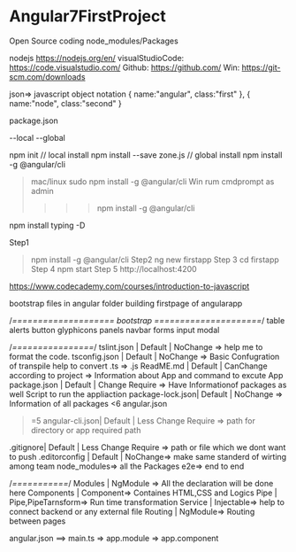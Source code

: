 # Angular7FirstProject
Open Source coding
node_modules/Packages

nodejs https://nodejs.org/en/
visualStudioCode: https://code.visualstudio.com/
Github: https://github.com/
Win: https://git-scm.com/downloads

json=> javascript object  notation
{
    name:"angular",
    class:"first"
},
{
    name:"node",
    class:"second"
}

package.json

--local
--global


npm init
// local install
npm install --save zone.js
// global install
npm install -g @angular/cli
> mac/linux
sudo npm install -g @angular/cli
> Win
rum cmdprompt as admin
>>>> npm install -g @angular/cli

npm install typing -D

Step1
> npm install -g @angular/cli
Step2
> ng new firstapp
Step 3
> cd firstapp
Step 4
> npm start
Step 5
> http://localhost:4200


https://www.codecademy.com/courses/introduction-to-javascript

bootstrap
files in angular folder
building firstpage of angularapp

/*====================
    bootstrap
=====================*/
table
alerts
button
glyphicons
panels
navbar
forms
input
modal


/*================*/
tslint.json | Default | NoChange => help me to format the code.
tsconfig.json | Default | NoChange => Basic Confugration of transpile
                                      help to convert .ts => .js
ReadME.md | Default | CanChange according to project => Information about
                                                        App and command to excute App
package.json | Default | Change Require => Have Informationof packages as well
                                        Script to run the appliaction
package-lock.json| Default | NoChange => Information of all packages
<6 angular.json
>=5 angular-cli.json| Default | Less Change Require => path for directory or app required path

.gitignore| Default | Less Change Require => path or file which we dont want to push
.editorconfig | Default | NoChange=>   make same standerd of wirting among team
node_modules=> all the Packages
e2e=> end to end 


/*===========*/
Modules | NgModule   => All the declaration will be done here
Components | Component=> Containes HTML,CSS and Logics
Pipe | Pipe,PipeTarnsform=> Run time transformation
Service | Injectable=> help to connect backend or any external file
Routing | NgModule=> Routing between pages


angular.json ==> main.ts => app.module => app.component

